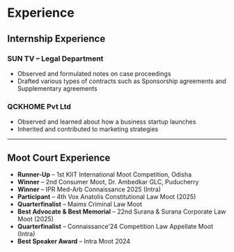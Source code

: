 # Experience

## Internship Experience

### SUN TV – Legal Department
- Observed and formulated notes on case proceedings  
- Drafted various types of contracts such as Sponsorship agreements and Supplementary agreements  

### QCKHOME Pvt Ltd
- Observed and learned about how a business startup launches  
- Inherited and contributed to marketing strategies  

---

## Moot Court Experience
- **Runner-Up** – 1st KIIT International Moot Competition, Odisha  
- **Winner** – 2nd Consumer Moot, Dr. Ambedkar GLC, Puducherry  
- **Winner** – IPR Med-Arb Connaissance 2025 (Intra)  
- **Participant** – 4th Vox Anatolis Constitutional Law Moot (2025)  
- **Quarterfinalist** – Maims Criminal Law Moot  
- **Best Advocate & Best Memorial** – 22nd Surana & Surana Corporate Law Moot (2025)  
- **Quarterfinalist** – Connaissance'24 Competition Law Appellate Moot (Intra)  
- **Best Speaker Award** – Intra Moot 2024  
